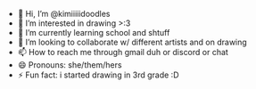 - 👋 Hi, I’m @kimiiiiidoodles
- 👀 I’m interested in drawing >:3
- 🌱 I’m currently learning school and shtuff
- 💞️ I’m looking to collaborate w/ different artists and on drawing 
- 📫 How to reach me through gmail duh or discord or chat
- 😄 Pronouns: she/them/hers
- ⚡ Fun fact: i started drawing in 3rd grade :D

<!---
kimiiiii5/kimiiiii5 is a ✨ special ✨ repository because its `README.md` (this file) appears on your GitHub profile.
You can click the Preview link to take a look at your changes.
--->
